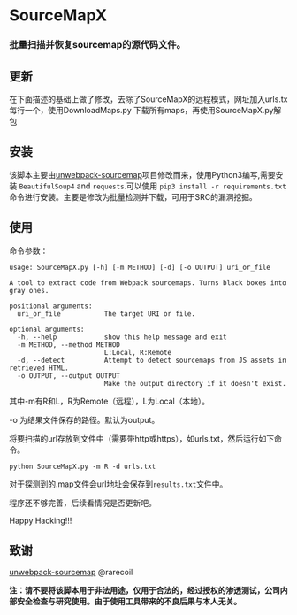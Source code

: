 # SourceMapX

### 批量扫描并恢复sourcemap的源代码文件。

## 更新

在下面描述的基础上做了修改，去除了SourceMapX的远程模式，网址加入urls.tx每行一个，使用DownloadMaps.py 下载所有maps，再使用SourceMapX.py解包

## 安装

该脚本主要由[unwebpack-sourcemap](https://github.com/rarecoil/unwebpack-sourcemap)项目修改而来，使用Python3编写,需要安装 `BeautifulSoup4` and `requests`.可以使用 `pip3 install -r requirements.txt`命令进行安装。主要是修改为批量检测并下载，可用于SRC的漏洞挖掘。

## 使用

命令参数：
```
usage: SourceMapX.py [-h] [-m METHOD] [-d] [-o OUTPUT] uri_or_file

A tool to extract code from Webpack sourcemaps. Turns black boxes into gray ones.

positional arguments:
  uri_or_file           The target URI or file.

optional arguments:
  -h, --help            show this help message and exit
  -m METHOD, --method METHOD
                        L:Local, R:Remote
  -d, --detect          Attempt to detect sourcemaps from JS assets in retrieved HTML.
  -o OUTPUT, --output OUTPUT
                        Make the output directory if it doesn't exist.

```
其中-m有R和L，R为Remote（远程），L为Local（本地）。

-o 为结果文件保存的路径。默认为output。

将要扫描的url存放到文件中（需要带http或https），如urls.txt，然后运行如下命令。

```
python SourceMapX.py -m R -d urls.txt
```

对于探测到的.map文件会url地址会保存到`results.txt`文件中。

程序还不够完善，后续看情况是否更新吧。

Happy Hacking!!!

## 致谢

[unwebpack-sourcemap](https://github.com/rarecoil/unwebpack-sourcemap) @rarecoil


**注：请不要将该脚本用于非法用途，仅用于合法的，经过授权的渗透测试，公司内部安全检查与研究使用。由于使用工具带来的不良后果与本人无关。**
